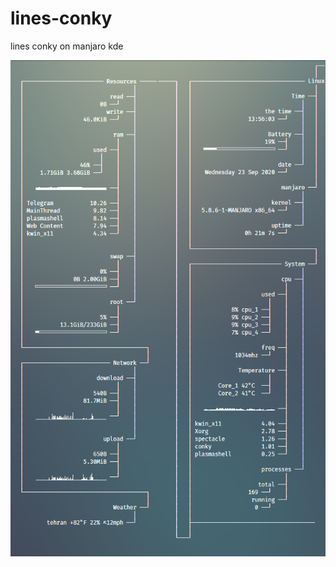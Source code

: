# lines-conky
lines conky on manjaro kde

![conky](https://github.com/Chamrosh/lines-conky/blob/master/screenshot.png)

